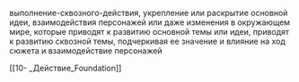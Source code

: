 выполнение-сквозного-действия, укрепление или раскрытие основной идеи, взаимодействия персонажей или даже изменения в окружающем мире, которые приводят к развитию основной темы или идеи, приводят к развитию сквозной темы, подчеркивая ее значение и влияние на ход сюжета и взаимодействие персонажей

[[10- _Действие_Foundation]]
